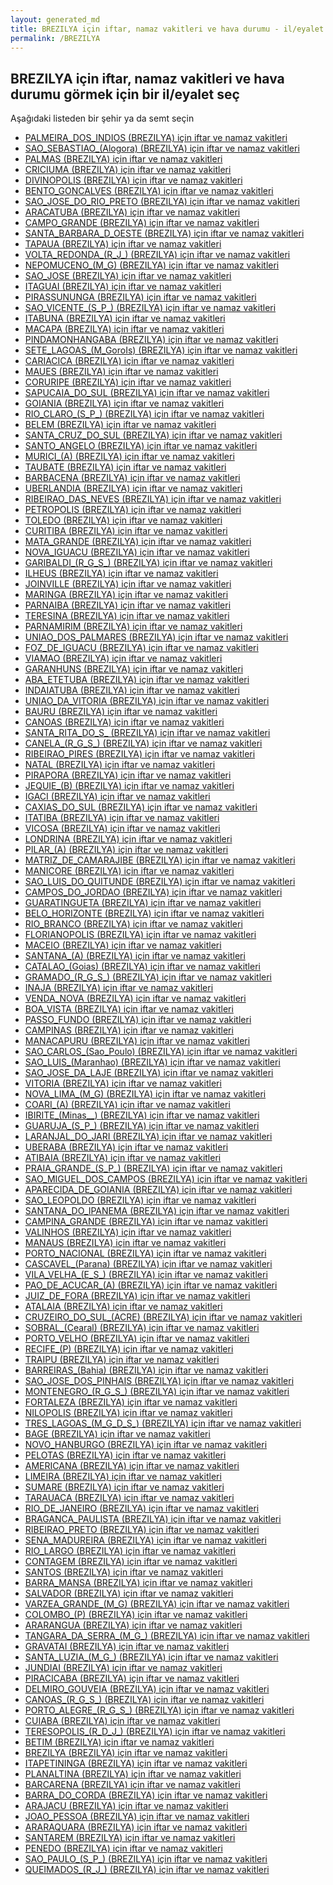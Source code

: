 ```yaml
---
layout: generated_md
title: BREZILYA için iftar, namaz vakitleri ve hava durumu - il/eyalet seç
permalink: /BREZILYA
---
```


## BREZILYA için iftar, namaz vakitleri ve hava durumu  görmek için bir il/eyalet seç

Aşağıdaki listeden bir şehir ya da semt seçin

* [PALMEIRA_DOS_INDIOS (BREZILYA) için iftar ve namaz vakitleri](/BREZILYA/PALMEIRA_DOS_INDIOS)
* [SAO_SEBASTIAO_(Alogora) (BREZILYA) için iftar ve namaz vakitleri](/BREZILYA/SAO_SEBASTIAO_(Alogora))
* [PALMAS (BREZILYA) için iftar ve namaz vakitleri](/BREZILYA/PALMAS)
* [CRICIUMA (BREZILYA) için iftar ve namaz vakitleri](/BREZILYA/CRICIUMA)
* [DIVINOPOLIS (BREZILYA) için iftar ve namaz vakitleri](/BREZILYA/DIVINOPOLIS)
* [BENTO_GONCALVES (BREZILYA) için iftar ve namaz vakitleri](/BREZILYA/BENTO_GONCALVES)
* [SAO_JOSE_DO_RIO_PRETO (BREZILYA) için iftar ve namaz vakitleri](/BREZILYA/SAO_JOSE_DO_RIO_PRETO)
* [ARACATUBA (BREZILYA) için iftar ve namaz vakitleri](/BREZILYA/ARACATUBA)
* [CAMPO_GRANDE (BREZILYA) için iftar ve namaz vakitleri](/BREZILYA/CAMPO_GRANDE)
* [SANTA_BARBARA_D_OESTE (BREZILYA) için iftar ve namaz vakitleri](/BREZILYA/SANTA_BARBARA_D_OESTE)
* [TAPAUA (BREZILYA) için iftar ve namaz vakitleri](/BREZILYA/TAPAUA)
* [VOLTA_REDONDA_(R_J_) (BREZILYA) için iftar ve namaz vakitleri](/BREZILYA/VOLTA_REDONDA_(R_J_))
* [NEPOMUCENO_(M_G) (BREZILYA) için iftar ve namaz vakitleri](/BREZILYA/NEPOMUCENO_(M_G))
* [SAO_JOSE (BREZILYA) için iftar ve namaz vakitleri](/BREZILYA/SAO_JOSE)
* [ITAGUAI (BREZILYA) için iftar ve namaz vakitleri](/BREZILYA/ITAGUAI)
* [PIRASSUNUNGA (BREZILYA) için iftar ve namaz vakitleri](/BREZILYA/PIRASSUNUNGA)
* [SAO_VICENTE_(S_P_) (BREZILYA) için iftar ve namaz vakitleri](/BREZILYA/SAO_VICENTE_(S_P_))
* [ITABUNA (BREZILYA) için iftar ve namaz vakitleri](/BREZILYA/ITABUNA)
* [MACAPA (BREZILYA) için iftar ve namaz vakitleri](/BREZILYA/MACAPA)
* [PINDAMONHANGABA (BREZILYA) için iftar ve namaz vakitleri](/BREZILYA/PINDAMONHANGABA)
* [SETE_LAGOAS_(M_GoroIs) (BREZILYA) için iftar ve namaz vakitleri](/BREZILYA/SETE_LAGOAS_(M_GoroIs))
* [CARIACICA (BREZILYA) için iftar ve namaz vakitleri](/BREZILYA/CARIACICA)
* [MAUES (BREZILYA) için iftar ve namaz vakitleri](/BREZILYA/MAUES)
* [CORURIPE (BREZILYA) için iftar ve namaz vakitleri](/BREZILYA/CORURIPE)
* [SAPUCAIA_DO_SUL (BREZILYA) için iftar ve namaz vakitleri](/BREZILYA/SAPUCAIA_DO_SUL)
* [GOIANIA (BREZILYA) için iftar ve namaz vakitleri](/BREZILYA/GOIANIA)
* [RIO_CLARO_(S_P_) (BREZILYA) için iftar ve namaz vakitleri](/BREZILYA/RIO_CLARO_(S_P_))
* [BELEM (BREZILYA) için iftar ve namaz vakitleri](/BREZILYA/BELEM)
* [SANTA_CRUZ_DO_SUL (BREZILYA) için iftar ve namaz vakitleri](/BREZILYA/SANTA_CRUZ_DO_SUL)
* [SANTO_ANGELO (BREZILYA) için iftar ve namaz vakitleri](/BREZILYA/SANTO_ANGELO)
* [MURICI_(A) (BREZILYA) için iftar ve namaz vakitleri](/BREZILYA/MURICI_(A))
* [TAUBATE (BREZILYA) için iftar ve namaz vakitleri](/BREZILYA/TAUBATE)
* [BARBACENA (BREZILYA) için iftar ve namaz vakitleri](/BREZILYA/BARBACENA)
* [UBERLANDIA (BREZILYA) için iftar ve namaz vakitleri](/BREZILYA/UBERLANDIA)
* [RIBEIRAO_DAS_NEVES (BREZILYA) için iftar ve namaz vakitleri](/BREZILYA/RIBEIRAO_DAS_NEVES)
* [PETROPOLIS (BREZILYA) için iftar ve namaz vakitleri](/BREZILYA/PETROPOLIS)
* [TOLEDO (BREZILYA) için iftar ve namaz vakitleri](/BREZILYA/TOLEDO)
* [CURITIBA (BREZILYA) için iftar ve namaz vakitleri](/BREZILYA/CURITIBA)
* [MATA_GRANDE (BREZILYA) için iftar ve namaz vakitleri](/BREZILYA/MATA_GRANDE)
* [NOVA_IGUACU (BREZILYA) için iftar ve namaz vakitleri](/BREZILYA/NOVA_IGUACU)
* [GARIBALDI_(R_G_S_) (BREZILYA) için iftar ve namaz vakitleri](/BREZILYA/GARIBALDI_(R_G_S_))
* [ILHEUS (BREZILYA) için iftar ve namaz vakitleri](/BREZILYA/ILHEUS)
* [JOINVILLE (BREZILYA) için iftar ve namaz vakitleri](/BREZILYA/JOINVILLE)
* [MARINGA (BREZILYA) için iftar ve namaz vakitleri](/BREZILYA/MARINGA)
* [PARNAIBA (BREZILYA) için iftar ve namaz vakitleri](/BREZILYA/PARNAIBA)
* [TERESINA (BREZILYA) için iftar ve namaz vakitleri](/BREZILYA/TERESINA)
* [PARNAMIRIM (BREZILYA) için iftar ve namaz vakitleri](/BREZILYA/PARNAMIRIM)
* [UNIAO_DOS_PALMARES (BREZILYA) için iftar ve namaz vakitleri](/BREZILYA/UNIAO_DOS_PALMARES)
* [FOZ_DE_IGUACU (BREZILYA) için iftar ve namaz vakitleri](/BREZILYA/FOZ_DE_IGUACU)
* [VIAMAO (BREZILYA) için iftar ve namaz vakitleri](/BREZILYA/VIAMAO)
* [GARANHUNS (BREZILYA) için iftar ve namaz vakitleri](/BREZILYA/GARANHUNS)
* [ABA_ETETUBA (BREZILYA) için iftar ve namaz vakitleri](/BREZILYA/ABA_ETETUBA)
* [INDAIATUBA (BREZILYA) için iftar ve namaz vakitleri](/BREZILYA/INDAIATUBA)
* [UNIAO_DA_VITORIA (BREZILYA) için iftar ve namaz vakitleri](/BREZILYA/UNIAO_DA_VITORIA)
* [BAURU (BREZILYA) için iftar ve namaz vakitleri](/BREZILYA/BAURU)
* [CANOAS (BREZILYA) için iftar ve namaz vakitleri](/BREZILYA/CANOAS)
* [SANTA_RITA_DO_S_ (BREZILYA) için iftar ve namaz vakitleri](/BREZILYA/SANTA_RITA_DO_S_)
* [CANELA_(R_G_S_) (BREZILYA) için iftar ve namaz vakitleri](/BREZILYA/CANELA_(R_G_S_))
* [RIBEIRAO_PIRES (BREZILYA) için iftar ve namaz vakitleri](/BREZILYA/RIBEIRAO_PIRES)
* [NATAL (BREZILYA) için iftar ve namaz vakitleri](/BREZILYA/NATAL)
* [PIRAPORA (BREZILYA) için iftar ve namaz vakitleri](/BREZILYA/PIRAPORA)
* [JEQUIE_(B) (BREZILYA) için iftar ve namaz vakitleri](/BREZILYA/JEQUIE_(B))
* [IGACI (BREZILYA) için iftar ve namaz vakitleri](/BREZILYA/IGACI)
* [CAXIAS_DO_SUL (BREZILYA) için iftar ve namaz vakitleri](/BREZILYA/CAXIAS_DO_SUL)
* [ITATIBA (BREZILYA) için iftar ve namaz vakitleri](/BREZILYA/ITATIBA)
* [VICOSA (BREZILYA) için iftar ve namaz vakitleri](/BREZILYA/VICOSA)
* [LONDRINA (BREZILYA) için iftar ve namaz vakitleri](/BREZILYA/LONDRINA)
* [PILAR_(A) (BREZILYA) için iftar ve namaz vakitleri](/BREZILYA/PILAR_(A))
* [MATRIZ_DE_CAMARAJIBE (BREZILYA) için iftar ve namaz vakitleri](/BREZILYA/MATRIZ_DE_CAMARAJIBE)
* [MANICORE (BREZILYA) için iftar ve namaz vakitleri](/BREZILYA/MANICORE)
* [SAO_LUIS_DO_QUITUNDE (BREZILYA) için iftar ve namaz vakitleri](/BREZILYA/SAO_LUIS_DO_QUITUNDE)
* [CAMPOS_DO_JORDAO (BREZILYA) için iftar ve namaz vakitleri](/BREZILYA/CAMPOS_DO_JORDAO)
* [GUARATINGUETA (BREZILYA) için iftar ve namaz vakitleri](/BREZILYA/GUARATINGUETA)
* [BELO_HORIZONTE (BREZILYA) için iftar ve namaz vakitleri](/BREZILYA/BELO_HORIZONTE)
* [RIO_BRANCO (BREZILYA) için iftar ve namaz vakitleri](/BREZILYA/RIO_BRANCO)
* [FLORIANOPOLIS (BREZILYA) için iftar ve namaz vakitleri](/BREZILYA/FLORIANOPOLIS)
* [MACEIO (BREZILYA) için iftar ve namaz vakitleri](/BREZILYA/MACEIO)
* [SANTANA_(A) (BREZILYA) için iftar ve namaz vakitleri](/BREZILYA/SANTANA_(A))
* [CATALAO_(Goias) (BREZILYA) için iftar ve namaz vakitleri](/BREZILYA/CATALAO_(Goias))
* [GRAMADO_(R_G_S_) (BREZILYA) için iftar ve namaz vakitleri](/BREZILYA/GRAMADO_(R_G_S_))
* [INAJA (BREZILYA) için iftar ve namaz vakitleri](/BREZILYA/INAJA)
* [VENDA_NOVA (BREZILYA) için iftar ve namaz vakitleri](/BREZILYA/VENDA_NOVA)
* [BOA_VISTA (BREZILYA) için iftar ve namaz vakitleri](/BREZILYA/BOA_VISTA)
* [PASSO_FUNDO (BREZILYA) için iftar ve namaz vakitleri](/BREZILYA/PASSO_FUNDO)
* [CAMPINAS (BREZILYA) için iftar ve namaz vakitleri](/BREZILYA/CAMPINAS)
* [MANACAPURU (BREZILYA) için iftar ve namaz vakitleri](/BREZILYA/MANACAPURU)
* [SAO_CARLOS_(Sao_Poulo) (BREZILYA) için iftar ve namaz vakitleri](/BREZILYA/SAO_CARLOS_(Sao_Poulo))
* [SAO_LUIS_(Maranhao) (BREZILYA) için iftar ve namaz vakitleri](/BREZILYA/SAO_LUIS_(Maranhao))
* [SAO_JOSE_DA_LAJE (BREZILYA) için iftar ve namaz vakitleri](/BREZILYA/SAO_JOSE_DA_LAJE)
* [VITORIA (BREZILYA) için iftar ve namaz vakitleri](/BREZILYA/VITORIA)
* [NOVA_LIMA_(M_G) (BREZILYA) için iftar ve namaz vakitleri](/BREZILYA/NOVA_LIMA_(M_G))
* [COARI_(A) (BREZILYA) için iftar ve namaz vakitleri](/BREZILYA/COARI_(A))
* [IBIRITE_(Minas__) (BREZILYA) için iftar ve namaz vakitleri](/BREZILYA/IBIRITE_(Minas__))
* [GUARUJA_(S_P_) (BREZILYA) için iftar ve namaz vakitleri](/BREZILYA/GUARUJA_(S_P_))
* [LARANJAL_DO_JARI (BREZILYA) için iftar ve namaz vakitleri](/BREZILYA/LARANJAL_DO_JARI)
* [UBERABA (BREZILYA) için iftar ve namaz vakitleri](/BREZILYA/UBERABA)
* [ATIBAIA (BREZILYA) için iftar ve namaz vakitleri](/BREZILYA/ATIBAIA)
* [PRAIA_GRANDE_(S_P_) (BREZILYA) için iftar ve namaz vakitleri](/BREZILYA/PRAIA_GRANDE_(S_P_))
* [SAO_MIGUEL_DOS_CAMPOS (BREZILYA) için iftar ve namaz vakitleri](/BREZILYA/SAO_MIGUEL_DOS_CAMPOS)
* [APARECIDA_DE_GOIANIA (BREZILYA) için iftar ve namaz vakitleri](/BREZILYA/APARECIDA_DE_GOIANIA)
* [SAO_LEOPOLDO (BREZILYA) için iftar ve namaz vakitleri](/BREZILYA/SAO_LEOPOLDO)
* [SANTANA_DO_IPANEMA (BREZILYA) için iftar ve namaz vakitleri](/BREZILYA/SANTANA_DO_IPANEMA)
* [CAMPINA_GRANDE (BREZILYA) için iftar ve namaz vakitleri](/BREZILYA/CAMPINA_GRANDE)
* [VALINHOS (BREZILYA) için iftar ve namaz vakitleri](/BREZILYA/VALINHOS)
* [MANAUS (BREZILYA) için iftar ve namaz vakitleri](/BREZILYA/MANAUS)
* [PORTO_NACIONAL (BREZILYA) için iftar ve namaz vakitleri](/BREZILYA/PORTO_NACIONAL)
* [CASCAVEL_(Parana) (BREZILYA) için iftar ve namaz vakitleri](/BREZILYA/CASCAVEL_(Parana))
* [VILA_VELHA_(E_S_) (BREZILYA) için iftar ve namaz vakitleri](/BREZILYA/VILA_VELHA_(E_S_))
* [PAO_DE_ACUCAR_(A) (BREZILYA) için iftar ve namaz vakitleri](/BREZILYA/PAO_DE_ACUCAR_(A))
* [JUIZ_DE_FORA (BREZILYA) için iftar ve namaz vakitleri](/BREZILYA/JUIZ_DE_FORA)
* [ATALAIA (BREZILYA) için iftar ve namaz vakitleri](/BREZILYA/ATALAIA)
* [CRUZEIRO_DO_SUL_(ACRE) (BREZILYA) için iftar ve namaz vakitleri](/BREZILYA/CRUZEIRO_DO_SUL_(ACRE))
* [SOBRAL_(Cearal) (BREZILYA) için iftar ve namaz vakitleri](/BREZILYA/SOBRAL_(Cearal))
* [PORTO_VELHO (BREZILYA) için iftar ve namaz vakitleri](/BREZILYA/PORTO_VELHO)
* [RECIFE_(P) (BREZILYA) için iftar ve namaz vakitleri](/BREZILYA/RECIFE_(P))
* [TRAIPU (BREZILYA) için iftar ve namaz vakitleri](/BREZILYA/TRAIPU)
* [BARREIRAS_(Bahia) (BREZILYA) için iftar ve namaz vakitleri](/BREZILYA/BARREIRAS_(Bahia))
* [SAO_JOSE_DOS_PINHAIS (BREZILYA) için iftar ve namaz vakitleri](/BREZILYA/SAO_JOSE_DOS_PINHAIS)
* [MONTENEGRO_(R_G_S_) (BREZILYA) için iftar ve namaz vakitleri](/BREZILYA/MONTENEGRO_(R_G_S_))
* [FORTALEZA (BREZILYA) için iftar ve namaz vakitleri](/BREZILYA/FORTALEZA)
* [NILOPOLIS (BREZILYA) için iftar ve namaz vakitleri](/BREZILYA/NILOPOLIS)
* [TRES_LAGOAS_(M_G_D_S_) (BREZILYA) için iftar ve namaz vakitleri](/BREZILYA/TRES_LAGOAS_(M_G_D_S_))
* [BAGE (BREZILYA) için iftar ve namaz vakitleri](/BREZILYA/BAGE)
* [NOVO_HANBURGO (BREZILYA) için iftar ve namaz vakitleri](/BREZILYA/NOVO_HANBURGO)
* [PELOTAS (BREZILYA) için iftar ve namaz vakitleri](/BREZILYA/PELOTAS)
* [AMERICANA (BREZILYA) için iftar ve namaz vakitleri](/BREZILYA/AMERICANA)
* [LIMEIRA (BREZILYA) için iftar ve namaz vakitleri](/BREZILYA/LIMEIRA)
* [SUMARE (BREZILYA) için iftar ve namaz vakitleri](/BREZILYA/SUMARE)
* [TARAUACA (BREZILYA) için iftar ve namaz vakitleri](/BREZILYA/TARAUACA)
* [RIO_DE_JANEIRO (BREZILYA) için iftar ve namaz vakitleri](/BREZILYA/RIO_DE_JANEIRO)
* [BRAGANCA_PAULISTA (BREZILYA) için iftar ve namaz vakitleri](/BREZILYA/BRAGANCA_PAULISTA)
* [RIBEIRAO_PRETO (BREZILYA) için iftar ve namaz vakitleri](/BREZILYA/RIBEIRAO_PRETO)
* [SENA_MADUREIRA (BREZILYA) için iftar ve namaz vakitleri](/BREZILYA/SENA_MADUREIRA)
* [RIO_LARGO (BREZILYA) için iftar ve namaz vakitleri](/BREZILYA/RIO_LARGO)
* [CONTAGEM (BREZILYA) için iftar ve namaz vakitleri](/BREZILYA/CONTAGEM)
* [SANTOS (BREZILYA) için iftar ve namaz vakitleri](/BREZILYA/SANTOS)
* [BARRA_MANSA (BREZILYA) için iftar ve namaz vakitleri](/BREZILYA/BARRA_MANSA)
* [SALVADOR (BREZILYA) için iftar ve namaz vakitleri](/BREZILYA/SALVADOR)
* [VARZEA_GRANDE_(M_G) (BREZILYA) için iftar ve namaz vakitleri](/BREZILYA/VARZEA_GRANDE_(M_G))
* [COLOMBO_(P) (BREZILYA) için iftar ve namaz vakitleri](/BREZILYA/COLOMBO_(P))
* [ARARANGUA (BREZILYA) için iftar ve namaz vakitleri](/BREZILYA/ARARANGUA)
* [TANGARA_DA_SERRA_(M_G_) (BREZILYA) için iftar ve namaz vakitleri](/BREZILYA/TANGARA_DA_SERRA_(M_G_))
* [GRAVATAI (BREZILYA) için iftar ve namaz vakitleri](/BREZILYA/GRAVATAI)
* [SANTA_LUZIA_(M_G_) (BREZILYA) için iftar ve namaz vakitleri](/BREZILYA/SANTA_LUZIA_(M_G_))
* [JUNDIAI (BREZILYA) için iftar ve namaz vakitleri](/BREZILYA/JUNDIAI)
* [PIRACICABA (BREZILYA) için iftar ve namaz vakitleri](/BREZILYA/PIRACICABA)
* [DELMIRO_GOUVEIA (BREZILYA) için iftar ve namaz vakitleri](/BREZILYA/DELMIRO_GOUVEIA)
* [CANOAS_(R_G_S_) (BREZILYA) için iftar ve namaz vakitleri](/BREZILYA/CANOAS_(R_G_S_))
* [PORTO_ALEGRE_(R_G_S_) (BREZILYA) için iftar ve namaz vakitleri](/BREZILYA/PORTO_ALEGRE_(R_G_S_))
* [CUIABA (BREZILYA) için iftar ve namaz vakitleri](/BREZILYA/CUIABA)
* [TERESOPOLIS_(R_D_J_) (BREZILYA) için iftar ve namaz vakitleri](/BREZILYA/TERESOPOLIS_(R_D_J_))
* [BETIM (BREZILYA) için iftar ve namaz vakitleri](/BREZILYA/BETIM)
* [BREZILYA (BREZILYA) için iftar ve namaz vakitleri](/BREZILYA/BREZILYA)
* [ITAPETININGA (BREZILYA) için iftar ve namaz vakitleri](/BREZILYA/ITAPETININGA)
* [PLANALTINA (BREZILYA) için iftar ve namaz vakitleri](/BREZILYA/PLANALTINA)
* [BARCARENA (BREZILYA) için iftar ve namaz vakitleri](/BREZILYA/BARCARENA)
* [BARRA_DO_CORDA (BREZILYA) için iftar ve namaz vakitleri](/BREZILYA/BARRA_DO_CORDA)
* [ARAJACU (BREZILYA) için iftar ve namaz vakitleri](/BREZILYA/ARAJACU)
* [JOAO_PESSOA (BREZILYA) için iftar ve namaz vakitleri](/BREZILYA/JOAO_PESSOA)
* [ARARAQUARA (BREZILYA) için iftar ve namaz vakitleri](/BREZILYA/ARARAQUARA)
* [SANTAREM (BREZILYA) için iftar ve namaz vakitleri](/BREZILYA/SANTAREM)
* [PENEDO (BREZILYA) için iftar ve namaz vakitleri](/BREZILYA/PENEDO)
* [SAO_PAULO_(S_P_) (BREZILYA) için iftar ve namaz vakitleri](/BREZILYA/SAO_PAULO_(S_P_))
* [QUEIMADOS_(R_J_) (BREZILYA) için iftar ve namaz vakitleri](/BREZILYA/QUEIMADOS_(R_J_))
